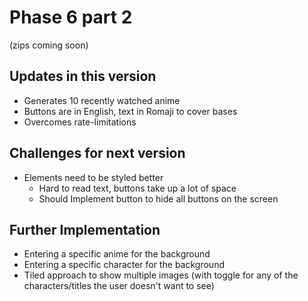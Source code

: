 # Phase 6 part 2
(zips coming soon)

## **Updates in this version**
- Generates 10 recently watched anime
- Buttons are in English, text in Romaji to cover bases
- Overcomes rate-limitations

## **Challenges for next version**
- Elements need to be styled better
   - Hard to read text, buttons take up a lot of space
   - Should Implement button to hide all buttons on the screen
   
## **Further Implementation**
- Entering a specific anime for the background
- Entering a specific character for the background
- Tiled approach to show multiple images (with toggle for any of the characters/titles the user doesn't want to see)